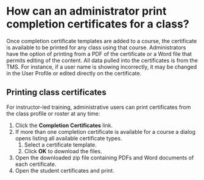 # How can an administrator print completion certificates for a class?

Once completion certificate templates are added to a course, the certificate is available to be printed for any class using that course. Administrators have the option of printing from a PDF of the certificate or a Word file that permits editing of the content. All data pulled into the certificates is from the TMS. For instance, if a user name is showing incorrectly, it may be changed in the User Profile or edited directly on the certificate.

## Printing class certificates

For instructor-led training, administrative users can print certificates from the class profile or roster at any time:

1. Click the **Completion Certificates** link.
1. If more than one completion certificate is available for a course a dialog opens listing all available certificate types. 
     1. Select a certificate template.
     1. Click **OK** to download the files. 
1. Open the downloaded zip file containing PDFs and Word documents of each certificate. 
1. Open the student certificates and print.